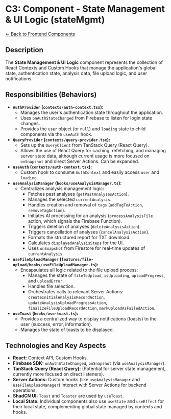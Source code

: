 # C3: Component - State Management & UI Logic (stateMgmt)

[<- Back to Frontend Components](./../01-frontend-app-components.md)

## Description

The **State Management & UI Logic** component represents the collection of React Contexts and Custom Hooks that manage the application's global state, authentication state, analysis data, file upload logic, and user notifications.

## Responsibilities (Behaviors)

- **`AuthProvider` (`contexts/auth-context.tsx`):**
  - Manages the user's authentication state throughout the application.
  - Uses `onAuthStateChanged` from Firebase to listen for login state changes.
  - Provides the `user` object (or `null`) and `loading` state to child components via the `useAuth` hook.
- **`QueryProvider` (`contexts/query-provider.tsx`):**
  - Sets up the `QueryClient` from TanStack Query (React Query).
  - Allows the use of React Query for caching, refetching, and managing server state data, although current usage is more focused on `onSnapshot` and direct Server Actions. Can be expanded.
- **`useAuth` (`contexts/auth-context.tsx`):**
  - Custom hook to consume `AuthContext` and easily access `user` and `loading`.
- **`useAnalysisManager` (`hooks/useAnalysisManager.ts`):**
  - Centralizes analysis management logic:
    - Fetches past analyses (`getPastAnalysesAction`).
    - Manages the selected `currentAnalysis`.
    - Handles creation and removal of `tags` (`addTagToAction`, `removeTagAction`).
    - Initiates AI processing for an analysis (`processAnalysisFile` action, which signals the Firebase Function).
    - Triggers deletion of analyses (`deleteAnalysisAction`).
    - Triggers cancellation of analyses (`cancelAnalysisAction`).
    - Formats the structured report for TXT download.
    - Calculates `displayedAnalysisSteps` for the UI.
    - Uses `onSnapshot` from Firestore for real-time updates of `currentAnalysis`.
- **`useFileUploadManager` (`features/file-upload/hooks/useFileUploadManager.ts`):**
  - Encapsulates all logic related to the file upload process:
    - Manages the state of `fileToUpload`, `isUploading`, `uploadProgress`, and `uploadError`.
    - Handles file selection.
    - Orchestrates calls to relevant Server Actions: `createInitialAnalysisRecordAction`, `updateAnalysisUploadProgressAction`, `finalizeFileUploadRecordAction`, `markUploadAsFailedAction`.
- **`useToast` (`hooks/use-toast.ts`):**
  - Provides a centralized way to display notifications (toasts) to the user (success, error, information).
  - Manages the state of toasts to be displayed.

## Technologies and Key Aspects

- **React:** Context API, Custom Hooks.
- **Firebase SDK:** `onAuthStateChanged`, `onSnapshot` (via `useAnalysisManager`).
- **TanStack Query (React Query):** (Potential for server state management, currently more focused on direct listeners).
- **Server Actions:** Custom hooks (like `useAnalysisManager` and `useFileUploadManager`) interact with Server Actions for backend operations.
- **ShadCN UI:** `Toast` and `Toaster` are used by `useToast`.
- **Local State:** Individual components also use `useState` and `useEffect` for their local state, complementing global state managed by contexts and hooks.
